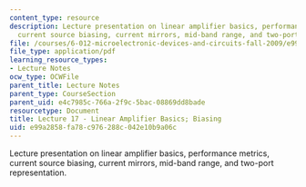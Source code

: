 ```yaml
---
content_type: resource
description: Lecture presentation on linear amplifier basics, performance metrics,
  current source biasing, current mirrors, mid-band range, and two-port representation.
file: /courses/6-012-microelectronic-devices-and-circuits-fall-2009/e99a2858fa78c976288c042e10b9a06c_MIT6_012F09_lec17.pdf
file_type: application/pdf
learning_resource_types:
- Lecture Notes
ocw_type: OCWFile
parent_title: Lecture Notes
parent_type: CourseSection
parent_uid: e4c7985c-766a-2f9c-5bac-08869dd8bade
resourcetype: Document
title: Lecture 17 - Linear Amplifier Basics; Biasing
uid: e99a2858-fa78-c976-288c-042e10b9a06c
---
```

Lecture presentation on linear amplifier basics, performance metrics, current source biasing, current mirrors, mid-band range, and two-port representation.

